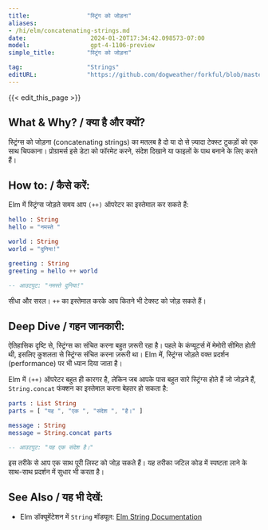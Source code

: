 ```yaml
---
title:                "स्ट्रिंग को जोड़ना"
aliases:
- /hi/elm/concatenating-strings.md
date:                  2024-01-20T17:34:42.098573-07:00
model:                 gpt-4-1106-preview
simple_title:         "स्ट्रिंग को जोड़ना"

tag:                  "Strings"
editURL:              "https://github.com/dogweather/forkful/blob/master/content/hi/elm/concatenating-strings.md"
---
```


{{< edit_this_page >}}

## What & Why? / क्या है और क्यों?

स्ट्रिंग्स को जोड़ना (concatenating strings) का मतलब है दो या दो से ज़्यादा टेक्स्ट टुकड़ों को एक साथ चिपकाना। प्रोग्रामर्स इसे डेटा को फॉरमेट करने, संदेश दिखाने या फाइलों के पाथ बनाने के लिए करते हैं।

## How to: / कैसे करें:

Elm में स्ट्रिंग्स जोड़ते समय आप `(++)` ऑपरेटर का इस्तेमाल कर सकते हैं:

```Elm
hello : String
hello = "नमस्ते "

world : String
world = "दुनिया!"

greeting : String
greeting = hello ++ world

-- आउटपुट: "नमस्ते दुनिया!"
```

सीधा और सरल। `++` का इस्तेमाल करके आप कितने भी टेक्स्ट को जोड़ सकते हैं।

## Deep Dive / गहन जानकारी:

ऐतिहासिक दृष्टि से, स्ट्रिंग्स का संचित करना बहुत ज़रूरी रहा है। पहले के कंप्यूटर्स में मेमोरी सीमित होती थी, इसलिए कुशलता से स्ट्रिंग्स संचित करना ज़रूरी था। Elm में, स्ट्रिंग्स जोड़ते वक्त प्रदर्शन (performance) पर भी ध्यान दिया जाता है।

Elm में `(++)` ऑपरेटर बहुत ही कारगर है, लेकिन जब आपके पास बहुत सारे स्ट्रिंग्स होते हैं जो जोड़ने हैं, `String.concat` फंक्शन का इस्तेमाल करना बेहतर हो सकता है:

```Elm
parts : List String
parts = [ "यह ", "एक ", "संदेश ", "है।" ]

message : String
message = String.concat parts

-- आउटपुट: "यह एक संदेश है।"
```

इस तरीके से आप एक साथ पूरी लिस्ट को जोड़ सकते हैं। यह तरीका जटिल कोड में स्पष्टता लाने के साथ-साथ प्रदर्शन में सुधार भी करता है।

## See Also / यह भी देखें:

- Elm डॉक्यूमेंटेशन में `String` मॉड्यूल: [Elm String Documentation](https://package.elm-lang.org/packages/elm/core/latest/String)

